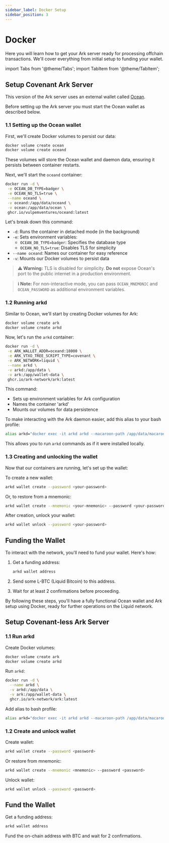 ```yaml
---
sidebar_label: Docker Setup
sidebar_position: 3
---
```


# Docker

Here you will learn how to get your Ark server ready for processing offchain transactions. We'll cover everything from initial setup to funding your wallet.

import Tabs from '@theme/Tabs';
import TabItem from '@theme/TabItem';

<Tabs>
  <TabItem value="covenant" label="Ark">

## Setup Covenant Ark Server

This version of the Ark server uses an external wallet called [Ocean](https://github.com/vulpemventures/ocean).

Before setting up the Ark server you must start the Ocean wallet as described below.

### 1.1 Setting up the Ocean wallet

First, we'll create Docker volumes to persist our data:

```sh
docker volume create ocean
docker volume create oceand
```

These volumes will store the Ocean wallet and daemon data, ensuring it persists between container restarts.

Next, we'll start the `oceand` container:

```bash
docker run -d \
 -e OCEAN_DB_TYPE=badger \
 -e OCEAN_NO_TLS=true \
 --name oceand \
 -v oceand:/app/data/oceand \
 -v ocean:/app/data/ocean \
 ghcr.io/vulpemventures/oceand:latest
```

Let's break down this command:
- `-d`: Runs the container in detached mode (in the background)
- `-e`: Sets environment variables:
  - `OCEAN_DB_TYPE=badger`: Specifies the database type
  - `OCEAN_NO_TLS=true`: Disables TLS for simplicity
- `--name oceand`: Names our container for easy reference
- `-v`: Mounts our Docker volumes to persist data

> **⚠️ Warning:** TLS is disabled for simplicity. **Do not** expose Ocean's port to the public internet in a production environment.

> **ℹ️ Note:** For non-interactive mode, you can pass `OCEAN_MNEMONIC` and `OCEAN_PASSWORD` as additional environment variables.

### 1.2 Running arkd

Similar to Ocean, we'll start by creating Docker volumes for Ark:

```bash
docker volume create ark
docker volume create arkd
```

Now, let's run the `arkd` container:

```bash
docker run -d \
 -e ARK_WALLET_ADDR=oceand:18000 \
 -e ARK_VTXO_TREE_SCRIPT_TYPE=covenant \
 -e ARK_NETWORK=liquid \
 --name arkd \
 -v arkd:/app/data \
 -v ark:/app/wallet-data \
 ghcr.io/ark-network/ark:latest
```

This command:
- Sets up environment variables for Ark configuration
- Names the container 'arkd'
- Mounts our volumes for data persistence

To make interacting with the Ark daemon easier, add this alias to your bash profile:

```sh
alias arkd="docker exec -it arkd arkd --macaroon-path /app/data/macaroons/admin.macaroon --tls-cert-path /app/data/tls/cert.pem"
```

This allows you to run `arkd` commands as if it were installed locally.

### 1.3 Creating and unlocking the wallet

Now that our containers are running, let's set up the wallet:

To create a new wallet:
```sh
arkd wallet create --password <your-password>
```

Or, to restore from a mnemonic:
```sh
arkd wallet create --mnemonic <your-mnemonic> --password <your-password>
```

After creation, unlock your wallet:
```sh
arkd wallet unlock --password <your-password>
```

## Funding the Wallet

To interact with the network, you'll need to fund your wallet. Here's how:

1. Get a funding address:
   ```sh
   arkd wallet address
   ```

2. Send some L-BTC (Liquid Bitcoin) to this address.

3. Wait for at least 2 confirmations before proceeding.

By following these steps, you'll have a fully functional Ocean wallet and Ark setup using Docker, ready for further operations on the Liquid network.
  </TabItem>

  <TabItem value="covenant-less" label="clArk" default>

## Setup Covenant-less Ark Server

### 1.1 Run arkd

Create Docker volumes:

```sh
docker volume create ark
docker volume create arkd
```

Run `arkd`:

```sh
docker run -d \
  --name arkd \
  -v arkd:/app/data \
  -v ark:/app/wallet-data \
  ghcr.io/ark-network/ark:latest
```

Add alias to bash profile:

```sh
alias arkd="docker exec -it arkd arkd --macaroon-path /app/data/macaroons/admin.macaroon --tls-cert-path /app/data/tls/cert.pem"
```

### 1.2 Create and unlock wallet

Create wallet:

```sh
arkd wallet create --password <password>
```

Or restore from mnemonic:

```sh
arkd wallet create --mnemonic <mnemonic> --password <password>
```

Unlock wallet:

```sh
arkd wallet unlock --password <password>
```

## Fund the Wallet

Get a funding address:

```sh
arkd wallet address
```

Fund the on-chain address with BTC and wait for 2 confirmations.

  </TabItem>
</Tabs>